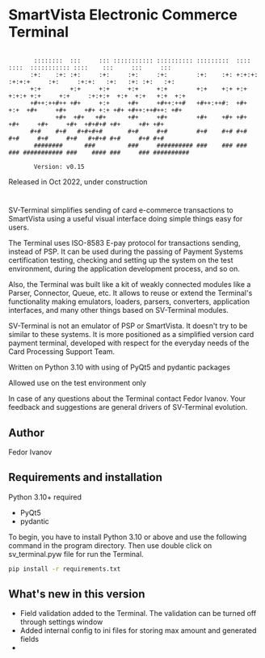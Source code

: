 
  # SmartVista Electronic Commerce Terminal

```

       ::::::::  :::     ::: ::::::::::: :::::::::: :::::::::  ::::    ::::  ::::::::::: ::::    :::     :::     :::
      :+:    :+: :+:     :+:     :+:     :+:        :+:    :+: +:+:+: :+:+:+     :+:     :+:+:   :+:   :+: :+:   :+:
      +:+        +:+     +:+     +:+     +:+        +:+    +:+ +:+ +:+:+ +:+     +:+     :+:+:+  +:+  +:+   +:+  +:+
      +#++:++#++ +#+     +:+     +#+     +#++:++#   +#++:++#:  +#+  +:+  +#+     +#+     +#+ +:+ +#+ +#++:++#++: +#+
             +#+  +#+   +#+      +#+     +#+        +#+    +#+ +#+       +#+     +#+     +#+  +#+#+# +#+     +#+ +#+
      #+#    #+#   #+#+#+#       #+#     #+#        #+#    #+# #+#       #+#     #+#     #+#   #+#+# #+#     #+# #+#
       ########      ###         ###     ########## ###    ### ###       ### ########### ###    #### ###     ### ##########
   
       Version: v0.15 

```



Released in Oct 2022, under construction

#

SV-Terminal simplifies sending of card e-commerce transactions to SmartVista using a useful visual interface doing simple things easy for users.

The Terminal uses ISO-8583 E-pay protocol for transactions sending, instead of PSP. It can be used during the passing of Payment Systems certification testing, checking and setting up the system on the test environment, during the application development process, and so on.

Also, the Terminal was built like a kit of weakly connected modules like a Parser, Connector, Queue, etc. It allows to reuse or extend the Terminal's functionality making emulators, loaders, parsers, converters, application interfaces, and many other things based on SV-Terminal modules.

SV-Terminal is not an emulator of PSP or SmartVista. It doesn't try to be similar to these systems. It is more positioned as a simplified version card payment terminal, developed with respect for the everyday needs of the Card Processing Support Team.

Written on Python 3.10 with using of PyQt5 and pydantic packages

Allowed use on the test environment only

In case of any questions about the Terminal contact Fedor Ivanov. Your feedback and suggestions are general drivers of SV-Terminal evolution.


## Author

Fedor Ivanov


## Requirements and installation

Python 3.10+ required


* PyQt5
* pydantic


To begin, you have to install Python 3.10 or above and use the following command in the program directory. Then use double click on sv_terminal.pyw file for run the Terminal.

```cmd
pip install -r requirements.txt
```

## What's new in this version

* Field validation added to the Terminal. The validation can be turned off through settings window
* Added internal config to ini files for storing max amount and generated fields
* 
